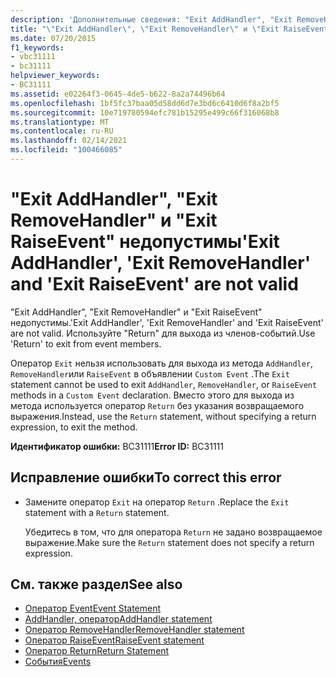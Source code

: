 ```yaml
---
description: 'Дополнительные сведения: "Exit AddHandler", "Exit RemoveHandler" и "Exit RaiseEvent" являются недопустимыми'
title: "\"Exit AddHandler\", \"Exit RemoveHandler\" и \"Exit RaiseEvent\" недопустимы"
ms.date: 07/20/2015
f1_keywords:
- vbc31111
- bc31111
helpviewer_keywords:
- BC31111
ms.assetid: e02264f3-0645-4de5-b622-8a2a74496b64
ms.openlocfilehash: 1bf5fc37baa05d58dd6d7e3bd6c6410d6f8a2bf5
ms.sourcegitcommit: 10e719780594efc781b15295e499c66f316068b8
ms.translationtype: MT
ms.contentlocale: ru-RU
ms.lasthandoff: 02/14/2021
ms.locfileid: "100466085"
---
```

# <a name="exit-addhandler-exit-removehandler-and-exit-raiseevent-are-not-valid"></a><span data-ttu-id="9957f-103">"Exit AddHandler", "Exit RemoveHandler" и "Exit RaiseEvent" недопустимы</span><span class="sxs-lookup"><span data-stu-id="9957f-103">'Exit AddHandler', 'Exit RemoveHandler' and 'Exit RaiseEvent' are not valid</span></span>

<span data-ttu-id="9957f-104">"Exit AddHandler", "Exit RemoveHandler" и "Exit RaiseEvent" недопустимы.</span><span class="sxs-lookup"><span data-stu-id="9957f-104">'Exit AddHandler', 'Exit RemoveHandler' and 'Exit RaiseEvent' are not valid.</span></span> <span data-ttu-id="9957f-105">Используйте "Return" для выхода из членов-событий.</span><span class="sxs-lookup"><span data-stu-id="9957f-105">Use 'Return' to exit from event members.</span></span>  
  
 <span data-ttu-id="9957f-106">Оператор `Exit` нельзя использовать для выхода из метода `AddHandler`, `RemoveHandler`или `RaiseEvent` в объявлении `Custom Event` .</span><span class="sxs-lookup"><span data-stu-id="9957f-106">The `Exit` statement cannot be used to exit `AddHandler`, `RemoveHandler`, or `RaiseEvent` methods in a `Custom Event` declaration.</span></span> <span data-ttu-id="9957f-107">Вместо этого для выхода из метода используется оператор `Return` без указания возвращаемого выражения.</span><span class="sxs-lookup"><span data-stu-id="9957f-107">Instead, use the `Return` statement, without specifying a return expression, to exit the method.</span></span>  
  
 <span data-ttu-id="9957f-108">**Идентификатор ошибки:** BC31111</span><span class="sxs-lookup"><span data-stu-id="9957f-108">**Error ID:** BC31111</span></span>  
  
## <a name="to-correct-this-error"></a><span data-ttu-id="9957f-109">Исправление ошибки</span><span class="sxs-lookup"><span data-stu-id="9957f-109">To correct this error</span></span>  
  
- <span data-ttu-id="9957f-110">Замените оператор `Exit` на оператор `Return` .</span><span class="sxs-lookup"><span data-stu-id="9957f-110">Replace the `Exit` statement with a `Return` statement.</span></span>  
  
     <span data-ttu-id="9957f-111">Убедитесь в том, что для оператора `Return` не задано возвращаемое выражение.</span><span class="sxs-lookup"><span data-stu-id="9957f-111">Make sure the `Return` statement does not specify a return expression.</span></span>  
  
## <a name="see-also"></a><span data-ttu-id="9957f-112">См. также раздел</span><span class="sxs-lookup"><span data-stu-id="9957f-112">See also</span></span>

- [<span data-ttu-id="9957f-113">Оператор Event</span><span class="sxs-lookup"><span data-stu-id="9957f-113">Event Statement</span></span>](../language-reference/statements/event-statement.md)
- [<span data-ttu-id="9957f-114">AddHandler, оператор</span><span class="sxs-lookup"><span data-stu-id="9957f-114">AddHandler statement</span></span>](../language-reference/statements/addhandler-statement.md)
- [<span data-ttu-id="9957f-115">Оператор RemoveHandler</span><span class="sxs-lookup"><span data-stu-id="9957f-115">RemoveHandler statement</span></span>](../language-reference/statements/removehandler-statement.md)
- [<span data-ttu-id="9957f-116">Оператор RaiseEvent</span><span class="sxs-lookup"><span data-stu-id="9957f-116">RaiseEvent statement</span></span>](../language-reference/statements/raiseevent-statement.md)
- [<span data-ttu-id="9957f-117">Оператор Return</span><span class="sxs-lookup"><span data-stu-id="9957f-117">Return Statement</span></span>](../language-reference/statements/return-statement.md)
- [<span data-ttu-id="9957f-118">События</span><span class="sxs-lookup"><span data-stu-id="9957f-118">Events</span></span>](../programming-guide/language-features/events/index.md)

